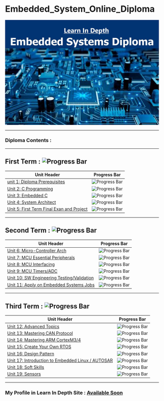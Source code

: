 # Embedded_System_Online_Diploma
![diploma picture](https://github.com/SalahSobih/Embedded_System_Online_Diploma/blob/main/embedded%20system%20diploma.jpg)

---
### Diploma Contents :
-----------------------
## First Term : ![Progress Bar](https://progress-bar.dev/27/?scale=100&title=Completed&width=100&color=0000FF&suffix=%)
Unit Header                                    | Progress Bar
---------------------------------------------- | ---------------------------------------------------------------------------------------------------------
[unit 1:  Diploma Prerequisites](Frist_Term/Unit_1_Diploma_Prerequisites)   | ![Progress Bar](https://geps.dev/progress/100?dangerColor=800000&warningColor=ff9900&successColor=006600)
[Unit 2: C Programming](Frist_Term/Unit_2_C_Programming)               | ![Progress Bar](https://geps.dev/progress/41?dangerColor=800000&warningColor=ff9900&successColor=006600) 
[Unit 3: Embedded C](Frist_Term/Unit_3_Embedded_C)                         | ![Progress Bar](https://geps.dev/progress/0?dangerColor=800000&warningColor=ff9900&successColor=006600)
[Unit 4: System Architect](Frist_Term/Unit_4_System_Architect)                   | ![Progress Bar](https://geps.dev/progress/0?dangerColor=800000&warningColor=ff9900&successColor=006600)
[Unit 5: First Term Final Exan and Project](Frist_Term/Unit_5_First_First_Term_Final_Exan_and_Project)  | ![Progress Bar](https://geps.dev/progress/0?dangerColor=800000&warningColor=ff9900&successColor=006600)
---
## Second Term : ![Progress Bar](https://progress-bar.dev/0/?scale=100&title=Completed&width=100&color=0000FF&suffix=%)
Unit Header                                    | Progress Bar
---------------------------------------------- | ---------------------------------------------------------------------------------------------------------
[Unit 6: Micro-Controller Arch](Second_Term/Unit_6_Micro-Controller_Arch)              | ![Progress Bar](https://geps.dev/progress/0?dangerColor=800000&warningColor=ff9900&successColor=006600)
[Unit 7: MCU Essential Peripherals](Second_Term/Unit_7_MCU_Essential_Peripherals)          | ![Progress Bar](https://geps.dev/progress/0?dangerColor=800000&warningColor=ff9900&successColor=006600)
[Unit 8: MCU Interfacing](Second_Term/Unit_8_MCU_Interfacing)                    | ![Progress Bar](https://geps.dev/progress/0?dangerColor=800000&warningColor=ff9900&successColor=006600)
[Unit 9: MCU Timers/ADC](Second_Term/Unit_9_MCU_Timers-ADC)                     | ![Progress Bar](https://geps.dev/progress/0?dangerColor=800000&warningColor=ff9900&successColor=006600)
[Unit 10: SW Engineering Testing/Validation](Second_Term/Unit_10_SW_Testing-Validation) | ![Progress Bar](https://geps.dev/progress/0?dangerColor=800000&warningColor=ff9900&successColor=006600)
[Unit 11: Apply on Embedded Systems Jobs](Second_Term/Unit_11_Apply_on_Embedded_Systems_Jobs)    | ![Progress Bar](https://geps.dev/progress/0?dangerColor=800000&warningColor=ff9900&successColor=006600)
---
## Third Term : ![Progress Bar](https://progress-bar.dev/0/?scale=100&title=Completed&width=100&color=0000FF&suffix=%)
Unit Header                                   | Progress Bar
--------------------------------------------- | ---------------------------------------------------------------------------------------------------------
[Unit 12: Advanced Topics](Third_Term/Unit_12_Advanced_Topics)                  | ![Progress Bar](https://geps.dev/progress/0?dangerColor=800000&warningColor=ff9900&successColor=006600)
[Unit 13: Mastering CAN Protocol](Third_Term/Unit_13_Mastering_CAN_Protocol)           | ![Progress Bar](https://geps.dev/progress/0?dangerColor=800000&warningColor=ff9900&successColor=006600)
[Unit 14: Mastering ARM CortexM3/4](Third_Term/Unit_14_Mastering_ARM_CortexM)         | ![Progress Bar](https://geps.dev/progress/0?dangerColor=800000&warningColor=ff9900&successColor=006600)
[Unit 15: Create Your Own RTOS](Third_Term/Unit_15_Create_Your_Own_RTOS)             | ![Progress Bar](https://geps.dev/progress/0?dangerColor=800000&warningColor=ff9900&successColor=006600)
[Unit 16: Design Pattern](Third_Term/Unit_16_Design_Pattern)                   | ![Progress Bar](https://geps.dev/progress/0?dangerColor=800000&warningColor=ff9900&successColor=006600)
[Unit 17: Introduction to Embedded Linux / AUTOSAR](Third_Term/Unit_17_Introduction_to_Embedded_Linux-AUTOSAR) |![Progress Bar](https://geps.dev/progress/0?dangerColor=800000&warningColor=ff9900&successColor=006600)
[Unit 18: Soft Skills](Third_Term/Unit_18_Soft_Skills)                      | ![Progress Bar](https://geps.dev/progress/0?dangerColor=800000&warningColor=ff9900&successColor=006600)
[Unit 19: Sensors](Third_Term/Unit_19_Sensors)                          | ![Progress Bar](https://geps.dev/progress/0?dangerColor=800000&warningColor=ff9900&successColor=006600)
---
### My Profile in Learn In Depth Site : [Available Soon]()
